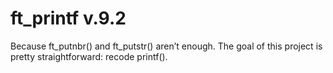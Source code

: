 # ft_printf v.9.2
Because ft_putnbr() and ft_putstr() aren’t enough.
The goal of this project is pretty straightforward: recode printf().
